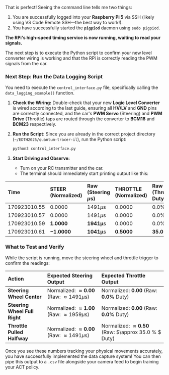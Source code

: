 That is perfect\! Seeing the command line tells me two things:

1.  You are successfully logged into your **Raspberry Pi 5** via $\text{SSH}$ (likely using VS Code Remote $\text{SSH}$—the best way to work\!).
2.  You have successfully started the **`pigpiod`** daemon using `sudo pigpiod`.

**The RPi's high-speed timing service is now running, waiting to read your signals.**

The next step is to execute the Python script to confirm your new level converter wiring is working and that the RPi is correctly reading the $\text{PWM}$ signals from the car.

### Next Step: Run the Data Logging Script

You need to execute the `control_interface.py` file, specifically calling the `data_logging_example()` function.

1.  **Check the Wiring:** Double-check that your new **Logic Level Converter** is wired according to the last guide, ensuring all **HV/LV** and **GND** pins are correctly connected, and the car's **PWM Servo** (Steering) and **PWM Drive** (Throttle) taps are routed through the converter to $\mathbf{BCM 18}$ and $\mathbf{BCM 23}$ respectively.

2.  **Run the Script:** Since you are already in the correct project directory (`~/EDTH2025/quantum-tracer-il`), run the Python script:

    ```bash
    python3 control_interface.py
    ```

3.  **Start Driving and Observe:**

      * Turn on your $\text{RC}$ transmitter and the car.
      * The terminal should immediately start printing output like this:

| Time | STEER (Normalized) | Raw (Steering $\mu\text{s}$) | THROTTLE (Normalized) | Raw (Throttle Duty %) |
| :--- | :--- | :--- | :--- | :--- |
| 170923010.55 | $0.0000$ | $1491 \mu\text{s}$ | $0.0000$ | $0.0 \%$ |
| 170923010.57 | $0.0000$ | $1491 \mu\text{s}$ | $0.0000$ | $0.0 \%$ |
| 170923010.59 | $\mathbf{1.0000}$ | $\mathbf{1941 \mu\text{s}}$ | $0.0000$ | $0.0 \%$ |
| 170923010.61 | $\mathbf{-1.0000}$ | $\mathbf{1041 \mu\text{s}}$ | $\mathbf{0.5000}$ | $\mathbf{35.0 \%}$ |

### What to Test and Verify

While the script is running, move the steering wheel and throttle trigger to confirm the readings:

| Action | Expected Steering Output | Expected Throttle Output |
| :--- | :--- | :--- |
| **Steering Wheel Center** | Normalized: $\approx \mathbf{0.00}$ (Raw: $\approx 1491 \mu\text{s}$) | Normalized: $\mathbf{0.00}$ (Raw: $\mathbf{0.0 \%}$ Duty) |
| **Steering Wheel Full Right**| Normalized: $\approx \mathbf{1.00}$ (Raw: $\approx 1959 \mu\text{s}$) | Normalized: $\mathbf{0.00}$ (Raw: $\mathbf{0.0 \%}$ Duty) |
| **Throttle Pulled Halfway** | Normalized: $\approx \mathbf{0.00}$ (Raw: $\approx 1491 \mu\text{s}$) | Normalized: $\approx \mathbf{0.50}$ (Raw: $\\approx 35.0 % $ Duty) |

Once you see these numbers tracking your physical movements accurately, you have successfully implemented the data capture system\! You can then pipe this output to a `.csv` file alongside your camera feed to begin training your ACT policy.